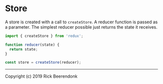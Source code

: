 # Store

A store is created with a call to ```createStore```. A reducer function is passed as a parameter. The simplest reducer possible just returns the state it receives.

```js
import { createStore } from 'redux';

function reducer(state) {
  return state;
}

const store = createStore(reducer);
```

---

Copyright (c) 2019 Rick Beerendonk